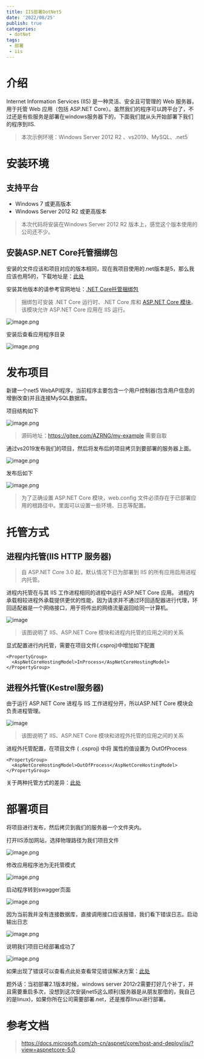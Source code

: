 ```yaml
---
title: IIS部署DotNet5
date: '2022/08/25'
publish: true
categories:
 - dotNet
tags:
 - 部署
 - iis
---
```

# 介绍

Internet Information Services (IIS) 是一种灵活、安全且可管理的 Web 服务器，用于托管 Web 应用（包括 ASP.NET Core）。虽然我们的程序可以跨平台了，不过还是有些服务是部署在windows服务器下的，下面我们就从头开始部署下我们的程序到IIS.

> 本次示例环境：Windows Server 2012 R2 、vs2019、MySQL、.net5

# 安装环境

## 支持平台

- Windows 7 或更高版本
- Windows Server 2012 R2 或更高版本

> 本次代码将安装在Windows Server 2012 R2 版本上，感觉这个版本使用的公司还不少。

## 安装ASP.NET Core托管捆绑包

安装的文件应该和项目对应的版本相同，现在我项目使用的.net版本是5，那么我应该也用5的，下载地址是：[此处](https://dotnet.microsoft.com/download/dotnet/thank-you/runtime-aspnetcore-5.0.6-windows-hosting-bundle-installer)

安装其他版本的请参考官网地址：[.NET Core托管捆绑包](https://docs.microsoft.com/zh-cn/aspnet/core/host-and-deploy/iis/hosting-bundle?view=aspnetcore-5.0)

> 捆绑包可安装 .NET Core 运行时、.NET Core 库和 [ASP.NET Core 模块](https://docs.microsoft.com/zh-cn/aspnet/core/host-and-deploy/aspnet-core-module?view=aspnetcore-5.0)。 该模块允许 ASP.NET Core 应用在 IIS 运行。

 ![image.png](https://gitee.com/AZRNG/picture-storage/raw/master/kbms/1621430404995-81a66bf0-d43f-432c-931d-c9da9239912d.png)

安装后查看应用程序目录

![image.png](https://gitee.com/AZRNG/picture-storage/raw/master/kbms/1621432192325-6321b024-3a82-47d8-8b2b-cd8d4fbe2e13.png)

# 发布项目

新建一个net5 WebAPI程序，当前程序主要包含一个用户控制器(包含用户信息的增删改查)并且连接MySQL数据库。

项目结构如下

![image.png](https://gitee.com/AZRNG/picture-storage/raw/master/kbms/1621431500383-f3718698-75cb-4cc1-971f-a94987fd728a.png)

> 源码地址：https://gitee.com/AZRNG/my-example  需要自取

通过vs2019发布我们的项目，然后将发布后的项目拷贝到要部署的服务器上面。

![image.png](https://gitee.com/AZRNG/picture-storage/raw/master/kbms/1621432479264-a4ad0599-9c44-48f8-9f60-66e4b2e92c6f.png)

发布后如下

![image.png](https://gitee.com/AZRNG/picture-storage/raw/master/kbms/1621432762660-7cbee968-8fb8-4506-a44c-86f91c08eca9.png)

> 为了正确设置 ASP.NET Core 模块，web.config 文件必须存在于已部署应用的根路径中。里面可以设置一些环境、日志等配置。

# 托管方式

## 进程内托管(IIS HTTP 服务器)

> 自 ASP.NET Core 3.0 起，默认情况下已为部署到 IIS 的所有应用启用进程内托管。

进程内托管在与其 IIS 工作进程相同的进程中运行 ASP.NET Core 应用。 进程内承载相较进程外承载提供更优的性能，因为请求并不通过环回适配器进行代理，环回适配器是一个网络接口，用于将传出的网络流量返回给同一计算机。

![image](https://gitee.com/AZRNG/picture-storage/raw/master/kbms/1621418975218-e1cf8916-d1b1-4478-ab06-27d68955f2cd.png)

> 该图说明了 IIS、ASP.NET Core 模块和进程内托管的应用之间的关系

显式配置进行内托管，需要在项目文件(.csproj)中增加如下配置

```
<PropertyGroup>
  <AspNetCoreHostingModel>InProcess</AspNetCoreHostingModel>
</PropertyGroup>
```

## 进程外托管(Kestrel服务器)

由于运行 ASP.NET Core 进程与 IIS 工作进程分开，所以ASP.NET Core 模块会负责进程管理。

![image](https://gitee.com/AZRNG/picture-storage/raw/master/kbms/1621419731758-573dae98-6398-4ff8-b74e-3bed05092e05.png)

> 该图说明了 IIS、ASP.NET Core 模块和进程外托管的应用之间的关系

进程外托管配置，在项目文件 ( .csproj) 中将 <AspNetCoreHostingModel> 属性的值设置为 OutOfProcess

```
<PropertyGroup>
  <AspNetCoreHostingModel>OutOfProcess</AspNetCoreHostingModel>
</PropertyGroup>
```

关于两种托管方式的差异：[此处](https://docs.microsoft.com/zh-cn/aspnet/core/host-and-deploy/iis/in-process-hosting?view=aspnetcore-5.0#differences-between-in-process-and-out-of-process-hosting)

# 部署项目

将项目进行发布，然后拷贝到我们的服务器一个文件夹内。

打开IIS添加网站，选择物理路径为我们项目文件

![image.png](https://gitee.com/AZRNG/picture-storage/raw/master/kbms/1621434077105-2e447da1-5082-4ac9-87c2-a22c7bcf825c.png)

修改应用程序池为无托管模式

![image.png](https://gitee.com/AZRNG/picture-storage/raw/master/kbms/1621434518735-f09c0f97-ea01-490a-be38-dbf59d5ab886.png)

启动程序转到swagger页面

![image.png](https://gitee.com/AZRNG/picture-storage/raw/master/kbms/1621434688002-1abc9d39-c4a4-435c-88e8-5ff52ece4db7.png)

因为当前我并没有连接数据库，直接调用接口应该报错，我们看下错误日志。启动输出日志

![image.png](https://gitee.com/AZRNG/picture-storage/raw/master/kbms/1621434770504-dcf4f9c6-7481-496d-8cd1-0a02094edde8.png)

说明我们项目已经部署成功了

![image.png](https://gitee.com/AZRNG/picture-storage/raw/master/kbms/1621434890333-450eab2d-434a-491d-9b95-d68d1648662a.png)

如果出现了错误可以查看点此处查看常见错误解决方案：[此处](https://docs.microsoft.com/zh-cn/aspnet/core/test/troubleshoot-azure-iis?view=aspnetcore-5.0)



题外话：当初部署2.1版本时候，windows server 2012r2需要打好几个补丁，并且需要重启多次，没想到这次安装net5这么顺利(服务器是从朋友那借的，我自己的是linux)，如果你所在公司需要部署.net，还是推荐linux进行部署。

# 参考文档

> https://docs.microsoft.com/zh-cn/aspnet/core/host-and-deploy/iis/?view=aspnetcore-5.0
